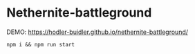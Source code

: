 # Nethernite-battleground

DEMO: https://hodler-buidler.github.io/nethernite-battleground/

```
npm i && npm run start
```
